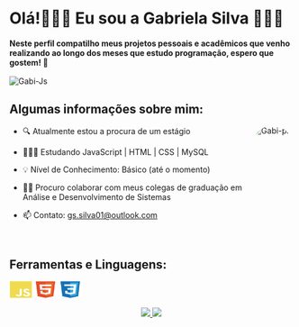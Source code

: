 ### <h1>Olá!🙋🏽‍♀️ Eu sou a Gabriela Silva 👋🏽:smile: </h1>


**Neste perfil compatilho meus projetos pessoais e acadêmicos que venho realizando ao longo dos meses que estudo programação, espero que gostem! 🥰**

<img align="center" alt="Gabi-Js" height="300" width="830" src="https://mentorama.com.br/blog/wp-content/uploads/2021/03/mulheres-pioneiras-revolucionaram-tecnologia.png">

</br>

  <h2>Algumas informações sobre mim: </h2>
 
 <img align="right" alt="Gabi-pic" height="150" style="border-radius:50px;" src="https://greenpng.com/wp-content/uploads/2021/03/publicdomainq-0053410tkrexo-300x285.png"> 

- 🔍 Atualmente estou a procura de um estágio
 
- 👩🏽‍💻 Estudando JavaScript | HTML | CSS  |  MySQL 

- 💡 Nível de Conhecimento: Básico (até o momento)

- 🤝🏽 Procuro colaborar com meus colegas de graduação em Análise e Desenvolvimento de Sistemas 

- 📫 Contato: gs.silva01@outlook.com 


<div style="display: inline_block"><br>
 <h2 align="left">Ferramentas e Linguagens: </h2>
 <img align="center" alt="Gabi-Js" height="30" width="40" src="https://raw.githubusercontent.com/devicons/devicon/master/icons/javascript/javascript-plain.svg">
 <img align="center" alt="Gabi-HTML" height="30" width="40" src="https://raw.githubusercontent.com/devicons/devicon/master/icons/html5/html5-original.svg">
 <img align="center" alt="Gabi-CSS" height="30" width="40" src="https://raw.githubusercontent.com/devicons/devicon/master/icons/css3/css3-original.svg">             
</div>

<br>

<div align="center">
  <a href="https://github.com/G4breela">
  <img height="150em" src="https://github-readme-stats.vercel.app/api?username=g4breela&show_icons=true&theme=tokyonight&include_all_commits=true&count_private=true"/>
  <img height="150em" src="https://github-readme-stats.vercel.app/api/top-langs/?username=g4breela&layout=compact&langs_count=7&theme=tokyonight"/> </a>
</div>


  
  
